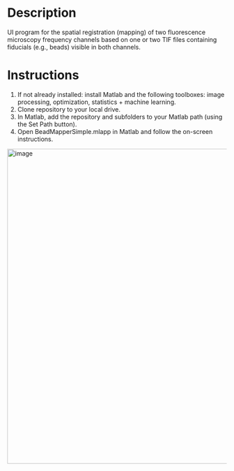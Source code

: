 # Description
UI program for the spatial registration (mapping) of two fluorescence microscopy frequency channels based on one or two TIF files containing fiducials (e.g., beads) visible in both channels.

# Instructions
1. If not already installed: install Matlab and the following toolboxes: image processing, optimization, statistics + machine learning.
2. Clone repository to your local drive.
3. In Matlab, add the repository and subfolders to your Matlab path (using the Set Path button).
4. Open BeadMapperSimple.mlapp in Matlab and follow the on-screen instructions.

<img width="1027" height="722" alt="image" src="https://github.com/user-attachments/assets/6cedb1c8-d92b-4943-bcbe-9a8d4c0ad3b9" />
